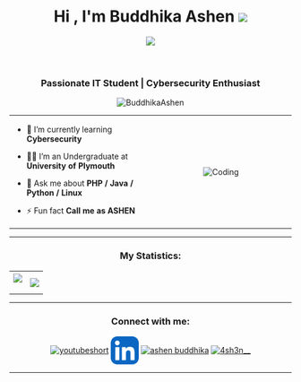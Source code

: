 <h1 align="center"><b>Hi , I'm Buddhika Ashen </b><img src="https://media.giphy.com/media/hvRJCLFzcasrR4ia7z/giphy.gif" width="35"></h1>

<p align="center">
  <a href="https://github.com/DenverCoder1/readme-typing-svg"><img src="https://readme-typing-svg.herokuapp.com?font=Time+New+Roman&color=cyan&size=25&center=true&vCenter=true&width=600&height=100&lines=Welcome&hearts;++;Self-taught+Back-End+Developer,;Computer+Security+Student,;CTF+Player,;Active+Learner/Researcher,;Love+to+learn+new+stuffs..<3"></a>
</p>
<br>

<h3 align="center">Passionate IT Student | Cybersecurity Enthusiast</h3>
<p align="center"> <img src="https://komarev.com/ghpvc/?username=BuddhikaAshen&label=Profile%20views&color=0e75b6&style=flat" alt="BuddhikaAshen" /> </p>

<table align="center">
<tr border="none">
<td width="50%" align="left">
  
- 🌱 I’m currently learning **Cybersecurity**

- 🧑‍🎓 I’m an Undergraduate at **University of Plymouth**

- 💬 Ask me about **PHP / Java / Python / Linux**
  
- ⚡ Fun fact **Call me as ASHEN**

</td>
<td width="50%" align="center">

  <img align="center" alt="Coding" width="450" src="https://repository-images.githubusercontent.com/588181932/e36ec678-7984-4cdd-8e4c-a3932772ff8e">

  
  </td>
</tr>
</table>

---

<h3 align="center">My Statistics:</h3>
<p align="center">
<table align="center">
<tr border="none">
<td width="50%" align="center">
  
  <img  align="center"  src="https://github-readme-stats.vercel.app/api?username=BuddhikaAshen&theme=dark&show_icons=true&count_private=true" />
  <br></br>
  
</td>
<td width="50%" align="center">

<img align="center" src="https://github-readme-stats.vercel.app/api/top-langs/?username=BuddhikaAshen&theme=dark&hide_border=false&langs_count=10"/>
  
  </td>

</tr>
</table>

---

<h3 align="center">Connect with me:</h3>
<p align="center">
<a href="https://www.youtube.com/@youtubeshort2068" target="blank"><img align="center" src="https://static-00.iconduck.com/assets.00/youtube-icon-2048x2048-gedp2icy.png" alt="youtubeshort" height="50" width="50" /></a>
<a href="https://www.linkedin.com/in/buddhika-ashen-935257216/" target="blank"><img align="center" src="https://github.com/tandpfun/skill-icons/blob/main/icons/LinkedIn.svg" alt="buddhika-ashen" height="50" width="50" /></a>
<a href="https://www.facebook.com/share/15VnmDmDcd/" target="blank"><img align="center" src="https://raw.githubusercontent.com/rahuldkjain/github-profile-readme-generator/master/src/images/icons/Social/facebook.svg" alt="ashen buddhika" height="50" width="50" /></a>
<a href="https://www.instagram.com/4sh3n__?utm_source=qr&igsh=MXNiM3FqOGMzYWx3MA==" target="blank"><img align="center" src="https://www.edigitalagency.com.au/wp-content/uploads/new-Instagram-icon-png-full-colour.png" alt="4sh3n__" height="50" width="50" /></a>
</p>

---

